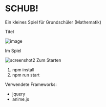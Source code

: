# SCHUB!
Ein kleines Spiel für Grundschüler (Mathematik)

Titel

![image](https://user-images.githubusercontent.com/68469414/107119339-368cc180-6887-11eb-9795-748eed82015e.png)

Im Spiel

![screenshot2](https://user-images.githubusercontent.com/68469414/107061240-371a4f00-67d8-11eb-820c-53fc4c1b8367.png)
Zum Starten
1. npm install
2. npm run start

Verwendete Frameworks:
  - jquery
  - anime.js
